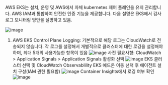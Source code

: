 AWS EKS는 설치, 운영 및 AWS에서 자체 kubernetes 제어 플레인을 유지 관리합니다. AWS IAM과 통합하여 안전한 인증 기능을 제공합니다. 다음 설명은 EKS에서 감사로그 모니터링 방안을 설명하고 있음.

![image](https://github.com/jaehwanjoa/jae_aws/assets/90813478/68d3cb1f-4fa3-48e4-addf-57d00d54d06a)
1. AWS EKS Control Plane Logging: 기본적으로 해당 로그는 CloudWatch로 전송되지 않습니다. 각 로그를 설정해서 개별적으로 클러스터에 대한 로깅을 설정해야하며, 최대 5개의 사용가능한 항목이 있음
![image](https://github.com/jaehwanjoa/jae_aws/assets/90813478/1d4cd2ad-9d84-4e5d-bf07-7877ec6e02aa)
사전 필요사항: CloudWatch > Application Signals > Application Signals 활성화 선택
![image](https://github.com/jaehwanjoa/jae_aws/assets/90813478/c5b36726-fb6c-4b46-91ab-519741c9ca51)
EKS 클러스터 선택 및 CloudWatch Observablility EKS 에드온 이동 선택 후 에이전트 설치 구성(IAM 권한 필요함)
![image](https://github.com/jaehwanjoa/jae_aws/assets/90813478/38b99aff-2752-42cb-9836-70a0524e95aa)
Container Insights에서 로깅 여부 확인
![image](https://github.com/jaehwanjoa/jae_aws/assets/90813478/d60206cc-27a0-4ffe-afd1-d04d8fb9b316)

